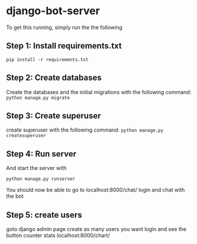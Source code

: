 # django-bot-server

To get this running, simply run the  the following 

## Step 1: Install requirements.txt

`pip install -r requirements.txt`

## Step 2: Create databases

Create the databases and the initial migrations with the following command:
`python manage.py migrate`

## Step 3: Create superuser
create superuser with the following command:
`python manage.py createsuperuser`


## Step 4: Run server

And start the server with 

`python manage.py runserver`

You should now be able to go to localhost:8000/chat/ login and chat with the bot

## Step 5: create users

goto django admin page create as many users you want login and see the button counter stats
localhost:8000/chart/


